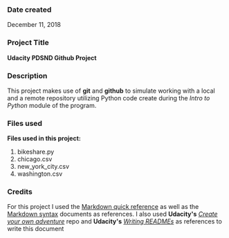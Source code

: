### Date created
December 11, 2018

### Project Title
**Udacity PDSND Github Project**

### Description
This project makes use of **git** and **github** to simulate working with a local and a remote repository utilizing Python code create during the _Intro to Python_ module of the program.

### Files used
**Files used in this project:**
1. bikeshare.py
2. chicago.csv
3. new_york_city.csv
4. washington.csv

### Credits
For this project I used the [Markdown quick reference][1] as well as the [Markdown syntax][2] documents as references. I also used **Udacity's** [_Create your own adventure_][3] repo and **Udacity's** [_Writing READMEs_][4] as references to write this document   

[1]:https://en.support.wordpress.com/markdown-quick-reference/
[2]:https://guides.github.com/pdfs/markdown-cheatsheet-online.pdf
[3]:https://github.com/udacity/create-your-own-adventure
[4]:https://classroom.udacity.com/courses/ud777
